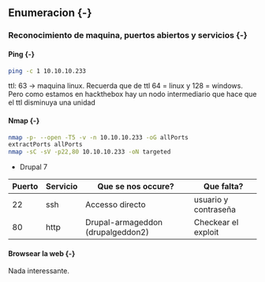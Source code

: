 ## Enumeracion {-}

### Reconocimiento de maquina, puertos abiertos y servicios {-} 

#### Ping {-}

```bash
ping -c 1 10.10.10.233
```
ttl: 63 -> maquina linux. 
Recuerda que de ttl 64 = linux y 128 = windows. 
Pero como estamos en hackthebox hay un nodo intermediario que hace que el ttl disminuya una unidad

#### Nmap {-}

```bash
nmap -p- --open -T5 -v -n 10.10.10.233 -oG allPorts
extractPorts allPorts
nmap -sC -sV -p22,80 10.10.10.233 -oN targeted
```

- Drupal 7

|Puerto|Servicio| Que se nos occure?              |    Que falta?      |
|------|--------|---------------------------------|--------------------|
|22    |ssh     |Accesso directo                  |usuario y contraseña|
|80    |http    |Drupal-armageddon (drupalgeddon2)|Checkear el exploit |

#### Browsear la web {-}

Nada interessante.
